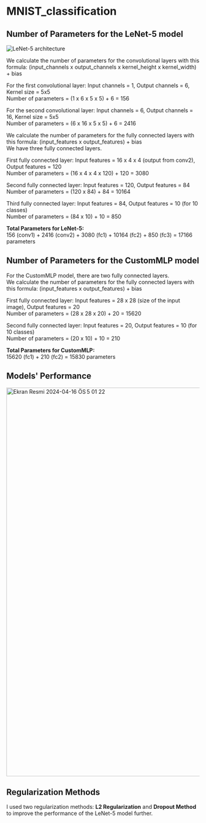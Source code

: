 # MNIST_classification

## Number of Parameters for the LeNet-5 model

![LeNet-5 architecture](https://github.com/beyzakebeli/MNIST_classification/assets/92715108/f107594b-a074-45a6-ae87-6eb9d01f5587)

We calculate the number of parameters for the convolutional layers with this formula: (input_channels x output_channels x kernel_height x kernel_width) + bias  

For the first convolutional layer: Input channels = 1, Output channels = 6, Kernel size = 5x5  
Number of parameters = (1 x 6 x 5 x 5) + 6 = 156  

For the second convolutional layer: Input channels = 6, Output channels = 16, Kernel size = 5x5  
Number of parameters = (6 x 16 x 5 x 5) + 6 = 2416  

We calculate the number of parameters for the fully connected layers with this formula: (input_features x output_features) + bias  
We have three fully connected layers.  

First fully connected layer: Input features = 16 x 4 x 4 (output from conv2), Output features = 120  
Number of parameters = (16 x 4 x 4 x 120) + 120 = 3080  

Second fully connected layer: Input features = 120, Output features = 84  
Number of parameters = (120 x 84) + 84 = 10164  

Third fully connected layer: Input features = 84, Output features = 10 (for 10 classes)  
Number of parameters = (84 x 10) + 10 = 850  

**Total Parameters for LeNet-5:**  
156 (conv1) + 2416 (conv2) + 3080 (fc1) + 10164 (fc2) + 850 (fc3) = 17166 parameters  

## Number of Parameters for the CustomMLP model
For the CustomMLP model, there are two fully connected layers.  
We calculate the number of parameters for the fully connected layers with this formula: (input_features x output_features) + bias  

First fully connected layer: Input features = 28 x 28 (size of the input image), Output features = 20  
Number of parameters = (28 x 28 x 20) + 20 = 15620    

Second fully connected layer: Input features = 20, Output features = 10 (for 10 classes)  
Number of parameters = (20 x 10) + 10 = 210    

**Total Parameters for CustomMLP:**  
15620 (fc1) + 210 (fc2) = 15830 parameters  

## Models' Performance
<img width="1014" alt="Ekran Resmi 2024-04-16 ÖS 5 01 22" src="https://github.com/beyzakebeli/MNIST_classification/assets/92715108/0f236728-7246-4ee1-b6b6-0a20e5439ffc">



## Regularization Methods
I used two regularization methods: **L2 Regularization** and **Dropout Method** to improve the performance of the LeNet-5 model further.  


